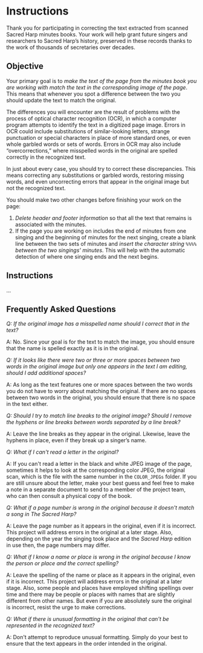 # Instructions

Thank you for participating in correcting the text extracted from scanned Sacred Harp minutes books. Your work will help grant future singers and researchers to Sacred Harp’s history, preserved in these records thanks to the work of thousands of secretaries over decades. 

## Objective
Your primary goal is to _make the text of the page from the minutes book you are working with match the text in the corresponding image of the page_. This means that whenever you spot a difference between the two you should update the text to match the original. 

The differences you will encounter are the result of problems with the process of optical character recognition (OCR), in which a computer program attempts to identify the text in a digitized page image. Errors in OCR could include substitutions of similar-looking letters, strange punctuation or special characters in place of more standard ones, or even whole garbled words or sets of words. Errors in OCR may also include “overcorrections,” where misspelled words in the original are spelled correctly in the recognized text.

In just about every case, you should try to correct these discrepancies. This means correcting any substitutions or garbled words, restoring missing words, and even uncorrecting errors that appear in the original image but not the recognized text.

You should make two other changes before finishing your work on the page:
1.	_Delete header and footer information_ so that all the text that remains is associated with the minutes.
2.	If the page you are working on includes the end of minutes from one singing and the beginning of minutes for the next singing, create a blank line between the two sets of minutes and _insert the character string `%%%%` between the two singings' minutes_. This will help with the automatic detection of where one singing ends and the next begins.

## Instructions
…

## Frequently Asked Questions
_Q: If the original image has a misspelled name should I correct that in the text?_

A: No. Since your goal is for the text to match the image, you should ensure that the name is spelled exactly as it is in the original.

_Q: If it looks like there were two or three or more spaces between two words in the original image but only one appears in the text I am editing, should I add additional spaces?_

A: As long as the text features one or more spaces between the two words you do not have to worry about matching the original. If there are no spaces between two words in the original, you should ensure that there is no space in the text either.

_Q: Should I try to match line breaks to the original image? Should I remove the hyphens or line breaks between words separated by a line break?_

A: Leave the line breaks as they appear in the original. Likewise, leave the hyphens in place, even if they break up a singer’s name.

_Q: What if I can't read a letter in the original?_

A: If you can't read a letter in the black and white JPEG image of the page, sometimes it helps to look at the corresponding color JPEG, the original scan, which is the file with the same number in the `COLOR_JPEGs` folder. If you are still unsure about the letter, make your best guess and feel free to make a note in a separate document to send to a member of the project team, who can then consult a physical copy of the book.

_Q: What if a page number is wrong in the original because it doesn't match a song in _The Sacred Harp_?_

A: Leave the page number as it appears in the original, even if it is incorrect. This project will address errors in the original at a later stage. Also, depending on the year the singing took place and the _Sacred Harp_ edition in use then, the page numbers may differ. 

_Q: What if I know a name or place is wrong in the original because I know the person or place and the correct spelling?_

A: Leave the spelling of the name or place as it appears in the original, even if it is incorrect. This project will address errors in the original at a later stage. Also, some people and places have employed shifting spellings over time and there may be people or places with names that are slightly different from other names. But even if you are absolutely sure the original is incorrect, resist the urge to make corrections.

_Q: What if there is unusual formatting in the original that can't be represented in the recognized text?_

A: Don't attempt to reproduce unusual formatting. Simply do your best to ensure that the text appears in the order intended in the original.
